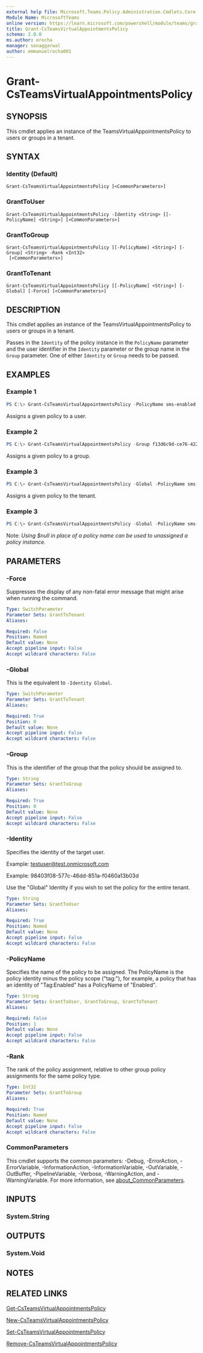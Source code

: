 ```yaml
---
external help file: Microsoft.Teams.Policy.Administration.Cmdlets.Core.dll-Help.xml
Module Name: MicrosoftTeams
online version: https://learn.microsoft.com/powershell/module/teams/grant-csteamsvirtualappointmentspolicy
title: Grant-CsTeamsVirtualAppointmentsPolicy
schema: 2.0.0
ms.author: erocha
manager: sonaggarwal
author: emmanuelrocha001
---
```


# Grant-CsTeamsVirtualAppointmentsPolicy

## SYNOPSIS
This cmdlet applies an instance of the TeamsVirtualAppointmentsPolicy to users or groups in a tenant.

## SYNTAX

### Identity (Default)
```
Grant-CsTeamsVirtualAppointmentsPolicy [<CommonParameters>]
```

### GrantToUser
```
Grant-CsTeamsVirtualAppointmentsPolicy -Identity <String> [[-PolicyName] <String>] [<CommonParameters>]
```

### GrantToGroup
```
Grant-CsTeamsVirtualAppointmentsPolicy [[-PolicyName] <String>] [-Group] <String> -Rank <Int32>
 [<CommonParameters>]
```

### GrantToTenant
```
Grant-CsTeamsVirtualAppointmentsPolicy [[-PolicyName] <String>] [-Global] [-Force] [<CommonParameters>]
```

## DESCRIPTION

This cmdlet applies an instance of the TeamsVirtualAppointmentsPolicy to users or groups in a tenant.

Passes in the `Identity` of the policy instance in the `PolicyName` parameter and the user identifier in the `Identity` parameter or the group name in the `Group` parameter. One of either `Identity` or `Group` needs to be passed.

## EXAMPLES

### Example 1
```powershell
PS C:\> Grant-CsTeamsVirtualAppointmentsPolicy -PolicyName sms-enabled -Identity testuser@test.onmicrosoft.com
```

Assigns a given policy to a user.

### Example 2
```powershell
PS C:\> Grant-CsTeamsVirtualAppointmentsPolicy -Group f13d6c9d-ce76-422c-af78-b6018b4d9c80 -PolicyName sms-enabled
```

Assigns a given policy to a group.

### Example 3
```powershell
PS C:\> Grant-CsTeamsVirtualAppointmentsPolicy -Global -PolicyName sms-enabled
```

Assigns a given policy to the tenant.

### Example 3
```powershell
PS C:\> Grant-CsTeamsVirtualAppointmentsPolicy -Global -PolicyName sms-enabled
```

Note: _Using $null in place of a policy name can be used to unassigned a policy instance._

## PARAMETERS

### -Force
Suppresses the display of any non-fatal error message that might arise when running the command.

```yaml
Type: SwitchParameter
Parameter Sets: GrantToTenant
Aliases:

Required: False
Position: Named
Default value: None
Accept pipeline input: False
Accept wildcard characters: False
```

### -Global
This is the equivalent to `-Identity Global`.

```yaml
Type: SwitchParameter
Parameter Sets: GrantToTenant
Aliases:

Required: True
Position: 0
Default value: None
Accept pipeline input: False
Accept wildcard characters: False
```

### -Group
This is the identifier of the group that the policy should be assigned to.

```yaml
Type: String
Parameter Sets: GrantToGroup
Aliases:

Required: True
Position: 0
Default value: None
Accept pipeline input: False
Accept wildcard characters: False
```

### -Identity
Specifies the identity of the target user.

Example: testuser@test.onmicrosoft.com

Example: 98403f08-577c-46dd-851a-f0460a13b03d

Use the "Global" Identity if you wish to set the policy for the entire tenant.

```yaml
Type: String
Parameter Sets: GrantToUser
Aliases:

Required: True
Position: Named
Default value: None
Accept pipeline input: False
Accept wildcard characters: False
```

### -PolicyName
Specifies the name of the policy to be assigned. The PolicyName is the policy identity minus the policy scope ("tag:"), for example, a policy that has an identity of "Tag:Enabled" has a PolicyName of "Enabled".

```yaml
Type: String
Parameter Sets: GrantToUser, GrantToGroup, GrantToTenant
Aliases:

Required: False
Position: 1
Default value: None
Accept pipeline input: False
Accept wildcard characters: False
```

### -Rank
The rank of the policy assignment, relative to other group policy assignments for the same policy type.

```yaml
Type: Int32
Parameter Sets: GrantToGroup
Aliases:

Required: True
Position: Named
Default value: None
Accept pipeline input: False
Accept wildcard characters: False
```

### CommonParameters
This cmdlet supports the common parameters: -Debug, -ErrorAction, -ErrorVariable, -InformationAction, -InformationVariable, -OutVariable, -OutBuffer, -PipelineVariable, -Verbose, -WarningAction, and -WarningVariable. For more information, see [about_CommonParameters](https://go.microsoft.com/fwlink/?LinkID=113216).

## INPUTS

### System.String

## OUTPUTS

### System.Void

## NOTES

## RELATED LINKS
[Get-CsTeamsVirtualAppointmentsPolicy](https://learn.microsoft.com/powershell/module/teams/get-csteamsvirtualappointmentspolicy)

[New-CsTeamsVirtualAppointmentsPolicy](https://learn.microsoft.com/powershell/module/teams/new-csteamsvirtualappointmentspolicy)

[Set-CsTeamsVirtualAppointmentsPolicy](https://learn.microsoft.com/powershell/module/teams/set-csteamsvirtualappointmentspolicy)

[Remove-CsTeamsVirtualAppointmentsPolicy](https://learn.microsoft.com/powershell/module/teams/remove-csteamsvirtualappointmentspolicy)

